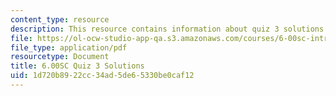 ```yaml
---
content_type: resource
description: This resource contains information about quiz 3 solutions.
file: https://ol-ocw-studio-app-qa.s3.amazonaws.com/courses/6-00sc-introduction-to-computer-science-and-programming-spring-2011/1d720b8922cc34ad5de65330be0caf12_MIT6_00SCS11_q3_soln.pdf
file_type: application/pdf
resourcetype: Document
title: 6.00SC Quiz 3 Solutions
uid: 1d720b89-22cc-34ad-5de6-5330be0caf12
---
```

